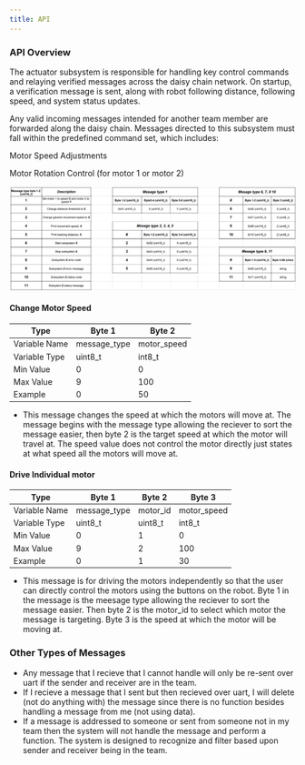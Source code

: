 ```yaml
---
title: API
---
```

### API Overview

The actuator subsystem is responsible for handling key control commands and relaying verified messages across the daisy chain network. On startup, a verification message is sent, along with robot following distance, following speed, and system status updates.

Any valid incoming messages intended for another team member are forwarded along the daisy chain. Messages directed to this subsystem must fall within the predefined command set, which includes:

Motor Speed Adjustments

Motor Rotation Control (for motor 1 or motor 2)

![diagram_03](Mes_Str.png "Message types")

#### Change Motor Speed
| Type | Byte 1 | Byte 2 |
| ---- | ------ | ------ |
| Variable Name | message_type | motor_speed |
| Variable Type | uint8_t | int8_t |
| Min Value | 0 | 0 |
| Max Value | 9 | 100 |
| Example | 0 | 50 |

- This message changes the speed at which the motors will move at. The message begins with the message type allowing the reciever to sort the message easier, then byte 2 is the target speed at which the motor will travel at. The speed value does not control the motor directly just states at what speed all the motors will move at. 


#### Drive Individual motor
| Type | Byte 1 | Byte 2 | Byte 3 |
| ---- | ------ | ------ | ------ |
| Variable Name | message_type | motor_id | motor_speed |
| Variable Type | uint8_t | uint8_t | int8_t |
| Min Value | 0 | 1 | 0 |
| Max Value | 9 | 2| 100 |
| Example | 0 | 1 | 30 |

- This message is for driving the motors independently so that the user can directly control the motors using the buttons on the robot. Byte 1 in the message is the meesage type allowing the reciever to sort the message easier. Then byte 2 is the motor_id to select which motor the message is targeting. Byte 3 is the speed at which the motor will be moving at. 

### Other Types of Messages

- Any message that I recieve that I cannot handle will only be re-sent over uart if the sender and receiver are in the team.
- If I recieve a message that I sent but then recieved over uart, I will delete (not do anything with) the message since there is no function besides handling a message from me (not using data).
- If a message is addressed to someone or sent from someone not in my team then the system will not handle the message and perform a function. The system is designed to recognize and filter based upon sender and receiver being in the team. 

